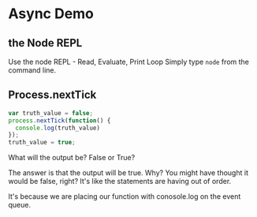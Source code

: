 # Async Demo

## the Node REPL

Use the node REPL - Read, Evaluate, Print Loop
Simply type `node` from the command line.

## Process.nextTick

```javascript
var truth_value = false;
process.nextTick(function() {
  console.log(truth_value)  
});
truth_value = true;
```

What will the output be? False or True?

The answer is that the output will be true. Why? You might have thought
it would be false, right? It's like the statements are having out of order.

It's because we are placing our function with conosole.log on the event queue. 

